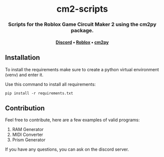 <h1 align="center">cm2-scripts</h1>

<h3 align="center">Scripts for the Roblox Game Circuit Maker 2 using the cm2py package.</h3>

<h4 align="center">
  <a href="https://discord.gg/WvPKJT5sKt">Discord</a>
  •
  <a href="https://www.roblox.com/games/6652606416/Circuit-Maker-2">Roblox</a>
  •
  <a href="https://github.com/QEStudios/cm2py">cm2py</a>
</h4>

<h2>Installation</h2>
To install the requirements make sure to create a python virtual environment (venv) and enter it.

Use this command to install all requirements:

``pip install -r requirements.txt``

<h2>Contribution</h2>
Feel free to contribute, here are a few examples of valid programs:

1. RAM Generator
2. MIDI Converter
3. Prism Generator

If you have any questions, you can ask on the discord server.
